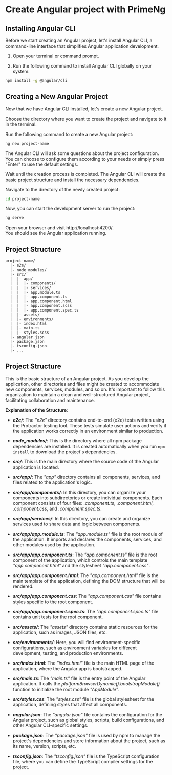 # Create Angular project with PrimeNg

## Installing Angular CLI

Before we start creating an Angular project, let's install Angular CLI, a command-line interface that simplifies Angular application development.

1. Open your terminal or command prompt.

2. Run the following command to install Angular CLI globally on your system:

```bash
npm install -g @angular/cli
```

## Creating a New Angular Project

Now that we have Angular CLI installed, let's create a new Angular project.

Choose the directory where you want to create the project and navigate to it in the terminal.

Run the following command to create a new Angular project:

```bash
ng new project-name
```

The Angular CLI will ask some questions about the project configuration. You can choose to configure them according to your needs or simply press "Enter" to use the default settings.

Wait until the creation process is completed. The Angular CLI will create the basic project structure and install the necessary dependencies.

Navigate to the directory of the newly created project:

```bash
cd project-name
```

Now, you can start the development server to run the project:

```bash
ng serve
```

Open your browser and visit http://localhost:4200/.  
You should see the Angular application running.

## Project Structure

```
project-name/
  |- e2e/
  |- node_modules/
  |- src/
  |  |- app/
  |  |  |- components/
  |  |  |- services/
  |  |  |- app.module.ts
  |  |  |- app.component.ts
  |  |  |- app.component.html
  |  |  |- app.component.scss
  |  |  |- app.component.spec.ts
  |  |- assets/
  |  |- environments/
  |  |- index.html
  |  |- main.ts
  |  |- styles.scss
  |- angular.json
  |- package.json
  |- tsconfig.json
  |- ...
```

## Project Structure

This is the basic structure of an Angular project. As you develop the application, other directories and files might be created to accommodate new components, services, modules, and so on. It's important to follow this organization to maintain a clean and well-structured Angular project, facilitating collaboration and maintenance.

**Explanation of the Structure**:

- **_e2e/_**: The _"e2e"_ directory contains end-to-end (e2e) tests written using the Protractor testing tool. These tests simulate user actions and verify if the application works correctly in an environment similar to production.

- **_node_modules/_**: This is the directory where all npm package dependencies are installed. It is created automatically when you run `npm install` to download the project's dependencies.

- **_src/_**: This is the main directory where the source code of the Angular application is located.

- **_src/app/_**: The _"app"_ directory contains all components, services, and files related to the application's logic.

- **_src/app/components/_**: In this directory, you can organize your components into subdirectories or create individual components. Each component consists of four files: _.component.ts_, _.component.html_, _.component.css_, and _.component.spec.ts_.

- **_src/app/services/_**: In this directory, you can create and organize services used to share data and logic between components.

- **_src/app/app.module.ts_**: The _"app.module.ts"_ file is the root module of the application. It imports and declares the components, services, and other modules used by the application.

- **_src/app/app.component.ts_**: The _"app.component.ts"_ file is the root component of the application, which controls the main template _"app.component.html"_ and the stylesheet _"app.component.css"_.

- **_src/app/app.component.html_**: The _"app.component.html"_ file is the main template of the application, defining the DOM structure that will be rendered.

- **_src/app/app.component.css_**: The _"app.component.css"_ file contains styles specific to the root component.

- **_src/app/app.component.spec.ts_**: The _"app.component.spec.ts"_ file contains unit tests for the root component.

- **_src/assets/_**: The _"assets"_ directory contains static resources for the application, such as images, JSON files, etc.

- **_src/environments/_**: Here, you will find environment-specific configurations, such as environment variables for different development, testing, and production environments.

- **_src/index.html_**: The _"index.html"_ file is the main HTML page of the application, where the Angular app is bootstrapped.

- **_src/main.ts_**: The _"main.ts"_ file is the entry point of the Angular application. It calls the _platformBrowserDynamic().bootstrapModule()_ function to initialize the root module _"AppModule"_.

- **_src/styles.css_**: The _"styles.css"_ file is the global stylesheet for the application, defining styles that affect all components.

- **_angular.json_**: The _"angular.json"_ file contains the configuration for the Angular project, such as global styles, scripts, build configurations, and other Angular CLI-specific settings.

- **_package.json_**: The _"package.json"_ file is used by npm to manage the project's dependencies and store information about the project, such as its name, version, scripts, etc.

- **_tsconfig.json_**: The _"tsconfig.json"_ file is the TypeScript configuration file, where you can define the TypeScript compiler settings for the project.

